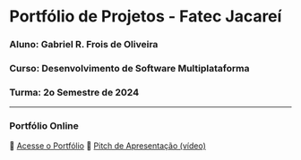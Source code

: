 # Portfólio de Projetos - Fatec Jacareí
### Aluno: Gabriel R. Frois de Oliveira
### Curso: Desenvolvimento de Software Multiplataforma
### Turma: 2o Semestre de 2024
--- 
### Portfólio Online 
🔗 [Acesse o Portfólio](https://gabrielfrois.github.io) 
 🎤 [Pitch de Apresentação (vídeo)](https://youtu.be/04Az69mBuYo?si=jSSeyWlHDma2fPON)
